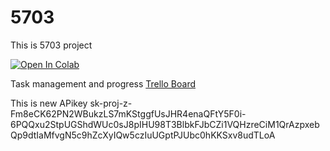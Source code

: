 # 5703
This is 5703 project

[![Open In Colab](https://colab.research.google.com/assets/colab-badge.svg)](https://colab.research.google.com/github/jili0434/5703/blob/main/5703API.ipynb)

Task management and progress
[Trello Board](https://trello.com/invite/b/67ee168901e8ace7a2d61295/ATTI5f2d736e1ce2508bf29a44e3b8fb59063DF373BC/cs-74-2)


This is new APikey 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
